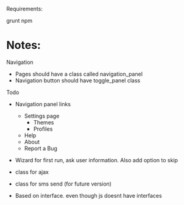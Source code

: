 
Requirements:

grunt
npm



Notes:
=======



Navigation

- Pages should have a class called navigation_panel
- Navigation button should have toggle_panel class


Todo
- Navigation panel links
  - Settings page
    - Themes
    - Profiles
  - Help
  - About  
  - Report a Bug

- Wizard for first run, ask user information. Also add option to skip
- class for ajax
- class for sms send (for future version)
- Based on interface. even though js doesnt have interfaces
